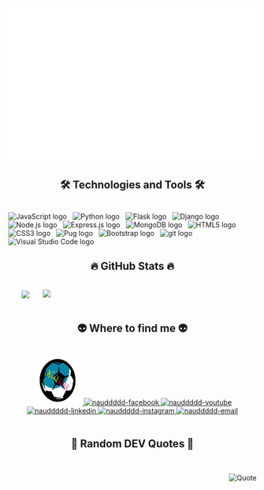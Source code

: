 <!--  -->
<a href="#" target="_blank">
  <img src="svg/naud.svg" width="1200" alt="Click to see the source" />
</a>

<h2 align="center">🛠 Technologies and Tools 🛠</h2>
<br>
<!-- https://simpleicons.org/ -->
<span><img src="https://img.shields.io/badge/JavaScript-282C34?logo=javascript&logoColor=F7DF1E" alt="JavaScript logo" title="JavaScript" height="25" /></span>
&nbsp;
<span><img src="https://img.shields.io/badge/Python-282C34?logo=python&logoColor=#3776AB" alt="Python logo" title="Python" height="25" /></span>
&nbsp;
<span><img src="https://img.shields.io/badge/Flask-282C34?logo=flask&logoColor=#000000" alt="Flask logo" title="Flask" height="25" /></span>
&nbsp;
<span><img src="https://img.shields.io/badge/Django-282C34?logo=django&logoColor=#092E20" alt="Django logo" title="Django" height="25" /></span>
&nbsp;
<!-- <span><img src="https://img.shields.io/badge/ReactJS-282C34?logo=react&logoColor=61DAFB" alt="ReactJS logo" title="ReactJS" height="25" /></span>
&nbsp; -->
<span><img src="https://img.shields.io/badge/Node.js-282C34?logo=node.js&logoColor=00F200" alt="Node.js logo" title="Node.js" height="25" /></span>
&nbsp;
<span><img src="https://img.shields.io/badge/Express-282C34?logo=express&logoColor=FFFFFF" alt="Express.js logo" title="Express.js" height="25" /></span>
&nbsp;
<span><img src="https://img.shields.io/badge/MongoDB-282C34?logo=mongodb&logoColor=47A248" alt="MongoDB logo" title="MongoDB" height="25" /></span>
&nbsp;
<span><img src="https://img.shields.io/badge/HTML5-282C34?logo=html5&logoColor=E34F26" alt="HTML5 logo" title="HTML5" height="25" /></span>
&nbsp;
<span><img src="https://img.shields.io/badge/CSS3-282C34?logo=css3&logoColor=1572B6" alt="CSS3 logo" title="CSS3" height="25" /></span>
&nbsp;
<span><img src="https://img.shields.io/badge/Pug-282C34?logo=pug&logoColor=#A86454" alt="Pug logo" title="Pug" height="25" /></span>
&nbsp;
<span><img src="https://img.shields.io/badge/Bootstrap-282C34?logo=bootstrap&logoColor=7952B3" alt="Bootstrap logo" title="Bootstrap" height="25" /></span>
&nbsp;
<span><img src="https://img.shields.io/badge/git-282C34?logo=git&logoColor=F05032" alt="git logo" title="git" height="25" /></span>
&nbsp;
<span><img src="https://img.shields.io/badge/VS%20Code-282C34?logo=visual-studio-code&logoColor=007ACC" alt="Visual Studio Code logo" title="Visual Studio Code" height="25" /></span>
&nbsp;

<br>

<h2 align="center">🔥 GitHub Stats 🔥</h2>
<!-- https://github.com/anuraghazra/github-readme-stats -->
<br>
<div align=center>
  <a href="#" title="nauddddd">
    <img width="315" align="center" src="https://github-readme-stats.vercel.app/api/top-langs/?username=nauddddd&hide=c%23,powershell,Mathematica,Ruby,Objective-C,Objective-C%2b%2b,Cuda&title_color=61dafb&text_color=ffffff&icon_color=61dafb&bg_color=20232a&langs_count=8&layout=compact&border_color=61dafb&hide_border=true" />
  </a>
  <a href="#" title="nauddddd">
    <img align="right" width="434" src="https://github-readme-stats.vercel.app/api?username=nauddddd&show_icons=true&theme=react&border_color=61dafb&hide_border=true" />
  </a>
</div>

<br>

<h2 align="center">👽 Where to find me 👽</h2>
<br>
<!-- https://icons8.com -->
<div align="center">
  <a href="https://nauddddd.com" target="blank">
    <img width="100" height="100" src="images/dd.png" alt="nauddddd-blog" />
  </a>
  <a href="https://facebook.com/O8o.o8O" target="blank">
    <img src="https://img.icons8.com/bubbles/100/000000/facebook-new.png" alt="nauddddd-facebook" />
  </a>
  <a href="https://www.youtube.com/channel/UCO8jLxSfcii-iU0ung4-EMw" target="blank">
    <img src="https://img.icons8.com/bubbles/100/000000/youtube-squared.png" alt="nauddddd-youtube" />
  </a>
  <a href="https://www.linkedin.com/in/tr%E1%BB%8Bnh-quang-du%E1%BA%ABn-6a5086221/" target="blank">
    <img src="https://img.icons8.com/bubbles/100/000000/linkedin.png" alt="nauddddd-linkedin" />
  </a>
  <a href="https://www.instagram.com/duantarzan/" target="blank">
    <img src="https://img.icons8.com/bubbles/100/000000/instagram.png" alt="nauddddd-instagram" />
  </a>
  <a href="mailto:duantarzan@gmail.com" target="top">
    <img src="https://img.icons8.com/bubbles/100/000000/apple-mail.png" alt="nauddddd-email" />
  </a>
</div>

<br>

<h2 align="center">📑 Random DEV Quotes 📑</h2>
<br>
<!-- https://github.com/shravan20/github-readme-quotes -->
<div align="right">

![Quote](https://github-readme-quotes.herokuapp.com/quote?theme=onedark&animation=default&layout=default&font=default)

</div>

